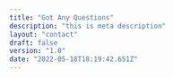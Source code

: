 ```yaml
---
title: "Got Any Questions"
description: "this is meta description"
layout: "contact"
draft: false
version: "1.0"
date: "2022-05-18T18:19:42.651Z"
---
```

